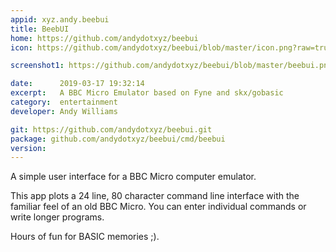 ```yaml
---
appid: xyz.andy.beebui
title: BeebUI
home: https://github.com/andydotxyz/beebui
icon: https://github.com/andydotxyz/beebui/blob/master/icon.png?raw=true

screenshot1: https://github.com/andydotxyz/beebui/blob/master/beebui.png?raw=true

date:      2019-03-17 19:32:14
excerpt:   A BBC Micro Emulator based on Fyne and skx/gobasic
category:  entertainment
developer: Andy Williams

git: https://github.com/andydotxyz/beebui.git
package: github.com/andydotxyz/beebui/cmd/beebui
version: 
---
```


A simple user interface for a BBC Micro computer emulator.

This app plots a 24 line, 80 character command line interface with the familiar
feel of an old BBC Micro. You can enter individual commands or write longer programs.

Hours of fun for BASIC memories ;).
